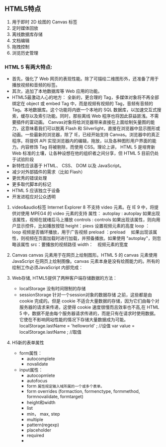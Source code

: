 ## HTML5特点

1. 用于即时 2D 绘图的 Canvas 标签
2. 定时媒体回放
3. 离线数据库存储
4. 文档编辑
5. 拖拽控制
6. 浏览历史管理

### HTML 5 有两大特点:
* 首先，强化了 Web 网页的表现性能。除了可描绘二维图形外，还准备了用于播放视频和音频的标签。
* 其次，追加了本地数据库等 Web 应用的功能。
* HTML5最激动人心的地方：
全新的，更合理的 Tag，多媒体对象将不再全部绑定在 object 或 embed Tag 中，而是视频有视频的 Tag，音频有音频的 Tag。本地数据库。这个功能将内嵌一个本地的 SQL 数据库，以加速交互式搜索，缓存以及索引功能。同时，那些离线 Web 程序也将因此获益匪浅。不需要插件的富动画。 Canvas对象将给浏览器带来直接在上面绘制矢量图的能力，这意味着我们可以脱离 Flash 和 Silverlight，直接在浏览器中显示图形或动画。一些最新的浏览器，除了 IE，已经开始支持 Canvas。浏览器中的真正程序。将提供 API 实现浏览器内的编辑，拖放，以及各种图形用户界面的能力。内容修饰 Tag 将被剔除，而使用 CSS。理论上讲， HTML 5 是培育新 Web 标准的土壤，让各种设想在他的组织者之间分享，但 HTML 5 目前仍处于试验阶段
* 新特性应该基于 HTML、 CSS、 DOM 以及 JavaScript。
* 减少对外部插件的需求（比如 Flash）
* 更优秀的错误处理
* 更多取代脚本的标记
* HTML 5 应该独立于设备
* 开发进程应对公众透明

1. video&audio标签
	Internet Explorer 8 不支持 video 元素。在 IE 9 中，将提供对使用 MPEG4 的 video 元素的支持
	属性：
		autoplay : autoplay 如果出现该属性，视频在就绪后马上播放
		controls : controls 如果出现该属性，则向用户显示控件，比如播放按钮
		height：piexs 设置视频元素的高度
		loop ：　loop 视频是否循环播放，用于广告视频
		preload ：preload　	如果出现该属性，则视频在页面加载时进行加载，并预备播放。如果使用 "autoplay"，则忽略该属性
		src：要播放的视频路径
		width：　视频元素的宽度

2. Canvas
	canvas 元素用于在网页上绘制图形。HTML 5 的 canvas 元素使用 JavaScript 在网页上绘制图像。canvas 元素本身是没有绘图能力的。所有的绘制工作必须JavaScript 内部完成：
3. Web存储, HTML5提供了两种客户端存储数据的方法：
	* localStorage 没有时间限制的存储
	* sessionStorage  针对一个session对象的数据存储
之前，这些都是由 cookie 完成的。但是 cookie 不适合大量数据的存储，因为它们由每个对服务器的请求来传递，这使得 cookie 速度很慢而且效率也不高,在 HTML 5 中，数据不是由每个服务器请求传递的，而是只有在请求时使用数据。它使在不影响网站性能的情况下存储大量数据成为可能。
	localStorage.lastName = 'helloworld' ; //设值
	var value = localStorage.lastName ;  //取值


4. H5新的表单属性
	* form属性：
		- autocomplete
		- novalidate
	* input属性：
		- autocopmlete
		- autofocus
		- form  `属性规定输入域所属的一个或多个表单。`
		- form overrides (formaction, formenctype, formmethod, formnovalidate, formtarget)
		- height和width
		- list
		- min， max, step
		- multiple
		- pattern(regexp)
		- placeholder
		- required
		- 